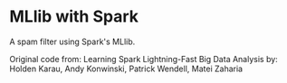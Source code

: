 # MLlib with Spark

A spam filter using Spark's MLlib. 

Original code from: Learning Spark
Lightning-Fast Big Data Analysis
by: Holden Karau, Andy Konwinski, 
Patrick Wendell, Matei Zaharia
